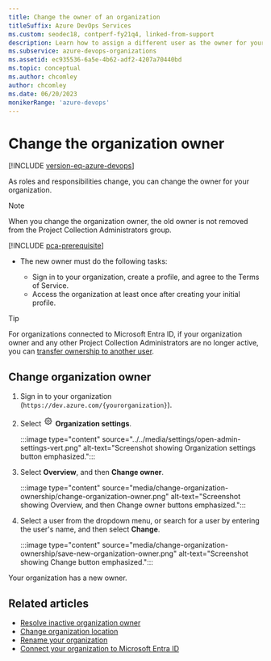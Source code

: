 ```yaml
---
title: Change the owner of an organization
titleSuffix: Azure DevOps Services
ms.custom: seodec18, contperf-fy21q4, linked-from-support
description: Learn how to assign a different user as the owner for your organization and which permissions are required.
ms.subservice: azure-devops-organizations
ms.assetid: ec935536-6a5e-4b62-adf2-4207a70440bd
ms.topic: conceptual
ms.author: chcomley
author: chcomley
ms.date: 06/20/2023
monikerRange: 'azure-devops'
---
```


# Change the organization owner

[!INCLUDE [version-eq-azure-devops](../../includes/version-eq-azure-devops.md)]

As roles and responsibilities change, you can change the owner for your organization.

> [!NOTE]  
> When you change the organization owner, the old owner is not removed from the Project Collection Administrators group.

[!INCLUDE [pca-prerequisite](includes/pca-prerequisite.md)]
- The new owner must do the following tasks:

  - Sign in to your organization, create a profile, and agree to the Terms of Service.
  - Access the organization at least once after creating your initial profile.

> [!TIP]
> For organizations connected to Microsoft Entra ID,  if your organization owner and any other Project Collection Administrators are no longer active, you can [transfer ownership to another user](resolve-orphaned-organization.md).  

## Change organization owner

1. Sign in to your organization (`https://dev.azure.com/{yourorganization}`).

2. Select ![gear icon](../../media/icons/gear-icon.png) **Organization settings**.

   :::image type="content" source="../../media/settings/open-admin-settings-vert.png" alt-text="Screenshot showing Organization settings button emphasized.":::

3. Select **Overview**, and then **Change owner**.  

   :::image type="content" source="media/change-organization-ownership/change-organization-owner.png" alt-text="Screenshot showing Overview, and then Change owner buttons emphasized.":::

4. Select a user from the dropdown menu, or search for a user by entering the user's name, and then select **Change**.

   :::image type="content" source="media/change-organization-ownership/save-new-organization-owner.png" alt-text="Screenshot showing Change button emphasized.":::

Your organization has a new owner.

## Related articles

- [Resolve inactive organization owner](resolve-orphaned-organization.md)
- [Change organization location](change-organization-location.md)
- [Rename your organization](rename-organization.md)
- [Connect your organization to Microsoft Entra ID](connect-organization-to-azure-ad.md)
